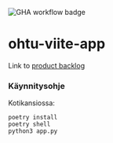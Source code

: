 ﻿![GHA workflow badge](https://github.com/Tuukjazz/ohtu-viite-app/workflows/CI/badge.svg)

# ohtu-viite-app
Link to [product backlog](https://docs.google.com/spreadsheets/d/1Y8zzDWfnMRQlfKNQXj7rSJLi5pE2ypAosV2M5X0VCbM/edit#gid=1)

### Käynnitysohje
Kotikansiossa:
```
poetry install
poetry shell
python3 app.py
```
